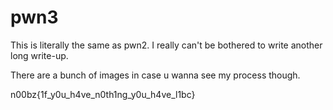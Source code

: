# pwn3

This is literally the same as pwn2. I really can't be bothered to write another long write-up.

There are a bunch of images in case u wanna see my process though.

n00bz{1f_y0u_h4ve_n0th1ng_y0u_h4ve_l1bc}
